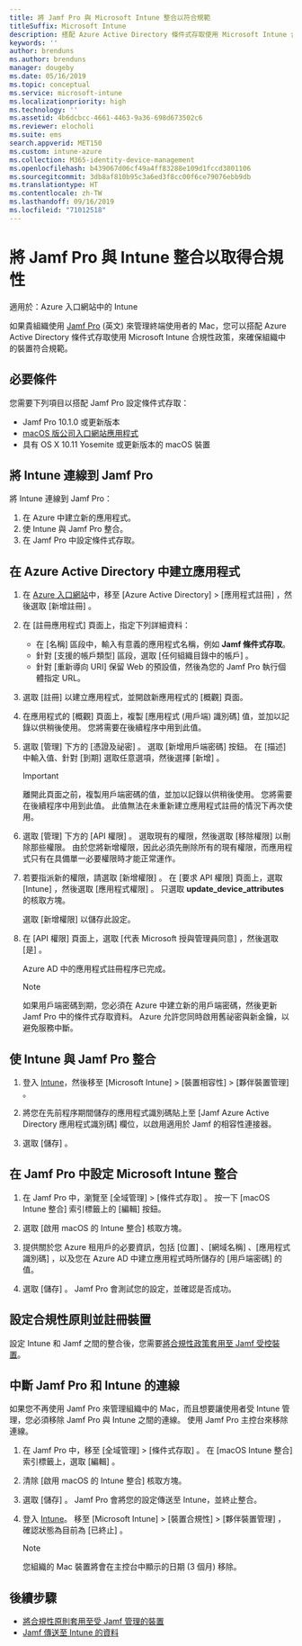 ```yaml
---
title: 將 Jamf Pro 與 Microsoft Intune 整合以符合規範
titleSuffix: Microsoft Intune
description: 搭配 Azure Active Directory 條件式存取使用 Microsoft Intune 合規性政策，來協助保護受 Jamf 管理的裝置。
keywords: ''
author: brenduns
ms.author: brenduns
manager: dougeby
ms.date: 05/16/2019
ms.topic: conceptual
ms.service: microsoft-intune
ms.localizationpriority: high
ms.technology: ''
ms.assetid: 4b6dcbcc-4661-4463-9a36-698d673502c6
ms.reviewer: elocholi
ms.suite: ems
search.appverid: MET150
ms.custom: intune-azure
ms.collection: M365-identity-device-management
ms.openlocfilehash: b439067d06cf49a4ff83288e109d1fccd3801106
ms.sourcegitcommit: 3db8af810b95c3a6ed3f8cc00f6ce79076ebb9db
ms.translationtype: HT
ms.contentlocale: zh-TW
ms.lasthandoff: 09/16/2019
ms.locfileid: "71012518"
---
```

# <a name="integrate-jamf-pro-with-intune-for-compliance"></a>將 Jamf Pro 與 Intune 整合以取得合規性

適用於：Azure 入口網站中的 Intune

如果貴組織使用 [Jamf Pro](https://www.jamf.com) \(英文\) 來管理終端使用者的 Mac，您可以搭配 Azure Active Directory 條件式存取使用 Microsoft Intune 合規性政策，來確保組織中的裝置符合規範。

## <a name="prerequisites"></a>必要條件

您需要下列項目以搭配 Jamf Pro 設定條件式存取：

- Jamf Pro 10.1.0 或更新版本
- [macOS 版公司入口網站應用程式](https://aka.ms/macoscompanyportal)
- 具有 OS X 10.11 Yosemite 或更新版本的 macOS 裝置

## <a name="connect-intune-to-jamf-pro"></a>將 Intune 連線到 Jamf Pro

將 Intune 連線到 Jamf Pro：

1. 在 Azure 中建立新的應用程式。
2. 使 Intune 與 Jamf Pro 整合。
3. 在 Jamf Pro 中設定條件式存取。

## <a name="create-an-application-in-azure-active-directory"></a>在 Azure Active Directory 中建立應用程式

1. 在 [Azure 入口網站](https://portal.azure.com)中，移至 [Azure Active Directory]   > [應用程式註冊]  ，然後選取 [新增註冊]  。 

2. 在 [註冊應用程式]  頁面上，指定下列詳細資料：
   - 在 [名稱]  區段中，輸入有意義的應用程式名稱，例如 **Jamf 條件式存取**。
   - 針對 [支援的帳戶類型]  區段，選取 [任何組織目錄中的帳戶]  。 
   - 針對 [重新導向 URI]  保留 Web 的預設值，然後為您的 Jamf Pro 執行個體指定 URL。  

3. 選取 [註冊]  以建立應用程式，並開啟新應用程式的 [概觀]  頁面。  

4. 在應用程式的 [概觀]  頁面上，複製 [應用程式 (用戶端) 識別碼]  值，並加以記錄以供稍後使用。 您將需要在後續程序中用到此值。  

5. 選取 [管理]  下方的 [憑證及祕密]  。 選取 [新增用戶端密碼]  按鈕。 在 [描述]  中輸入值、針對 [到期]  選取任意選項，然後選擇 [新增]  。

   > [!IMPORTANT]  
   > 離開此頁面之前，複製用戶端密碼的值，並加以記錄以供稍後使用。 您將需要在後續程序中用到此值。 此值無法在未重新建立應用程式註冊的情況下再次使用。  

6. 選取 [管理]  下方的 [API 權限]  。 選取現有的權限，然後選取 [移除權限]  以刪除那些權限。 由於您將新增權限，因此必須先刪除所有的現有權限，而應用程式只有在具備單一必要權限時才能正常運作。  

7. 若要指派新的權限，請選取 [新增權限]  。 在 [要求 API 權限]  頁面上，選取 [Intune]  ，然後選取 [應用程式權限]  。 只選取 **update_device_attributes** 的核取方塊。  

   選取 [新增權限]  以儲存此設定。  

8. 在 [API 權限]  頁面上，選取 [代表 Microsoft 授與管理員同意]  ，然後選取 [是]  。  

   Azure AD 中的應用程式註冊程序已完成。


    > [!NOTE]
    > 如果用戶端密碼到期，您必須在 Azure 中建立新的用戶端密碼，然後更新 Jamf Pro 中的條件式存取資料。 Azure 允許您同時啟用舊祕密與新金鑰，以避免服務中斷。

## <a name="enable-intune-to-integrate-with-jamf-pro"></a>使 Intune 與 Jamf Pro 整合

1. 登入 [Intune](https://go.microsoft.com/fwlink/?linkid=2090973)，然後移至 [Microsoft Intune]   > [裝置相容性]   > [夥伴裝置管理]  。

2. 將您在先前程序期間儲存的應用程式識別碼貼上至 [Jamf Azure Active Directory 應用程式識別碼]  欄位，以啟用適用於 Jamf 的相容性連接器。

3. 選取 [儲存]  。

## <a name="configure-microsoft-intune-integration-in-jamf-pro"></a>在 Jamf Pro 中設定 Microsoft Intune 整合

1. 在 Jamf Pro 中，瀏覽至 [全域管理]   > [條件式存取]  。 按一下 [macOS Intune 整合]  索引標籤上的 [編輯]  按鈕。

2. 選取 [啟用 macOS 的 Intune 整合]  核取方塊。

3. 提供關於您 Azure 租用戶的必要資訊，包括 [位置]  、[網域名稱]  、[應用程式識別碼]  ，以及您在 Azure AD 中建立應用程式時所儲存的 [用戶端密碼]  的值。  

4. 選取 [儲存]  。 Jamf Pro 會測試您的設定，並確認是否成功。

## <a name="set-up-compliance-policies-and-register-devices"></a>設定合規性原則並註冊裝置

設定 Intune 和 Jamf 之間的整合後，您需要[將合規性政策套用至 Jamf 受控裝置](conditional-access-assign-jamf.md)。

## <a name="disconnect-jamf-pro-and-intune"></a>中斷 Jamf Pro 和 Intune 的連線 

如果您不再使用 Jamf Pro 來管理組織中的 Mac，而且想要讓使用者受 Intune 管理，您必須移除 Jamf Pro 與 Intune 之間的連線。 使用 Jamf Pro 主控台來移除連線。 

1. 在 Jamf Pro 中，移至 [全域管理]   > [條件式存取]  。 在 [macOS Intune 整合]  索引標籤上，選取 [編輯]  。
2. 清除 [啟用 macOS 的 Intune 整合]  核取方塊。
3. 選取 [儲存]  。 Jamf Pro 會將您的設定傳送至 Intune，並終止整合。
4. 登入 [Intune](https://go.microsoft.com/fwlink/?linkid=2090973)。 移至 [Microsoft Intune]   > [裝置合規性]   > [夥伴裝置管理]  ，確認狀態為目前為 [已終止]  。 

   > [!NOTE]
   > 您組織的 Mac 裝置將會在主控台中顯示的日期 (3 個月) 移除。 

## <a name="next-steps"></a>後續步驟

- [將合規性原則套用至受 Jamf 管理的裝置](conditional-access-assign-jamf.md)
- [Jamf 傳送至 Intune 的資料](data-jamf-sends-to-intune.md)
